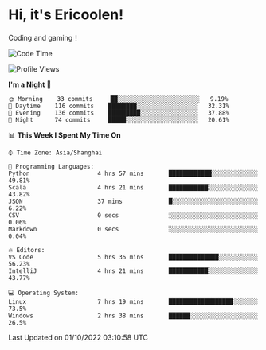 # Hi, it's Ericoolen!
Coding and gaming！

<!--START_SECTION:waka-->
![Code Time](http://img.shields.io/badge/Code%20Time-409%20hrs%2055%20mins-blue)

![Profile Views](http://img.shields.io/badge/Profile%20Views-1-blue)

**I'm a Night 🦉** 

```text
🌞 Morning    33 commits     ██░░░░░░░░░░░░░░░░░░░░░░░   9.19% 
🌆 Daytime    116 commits    ████████░░░░░░░░░░░░░░░░░   32.31% 
🌃 Evening    136 commits    █████████░░░░░░░░░░░░░░░░   37.88% 
🌙 Night      74 commits     █████░░░░░░░░░░░░░░░░░░░░   20.61%

```


📊 **This Week I Spent My Time On** 

```text
⌚︎ Time Zone: Asia/Shanghai

💬 Programming Languages: 
Python                   4 hrs 57 mins       ████████████░░░░░░░░░░░░░   49.81% 
Scala                    4 hrs 21 mins       ███████████░░░░░░░░░░░░░░   43.82% 
JSON                     37 mins             █░░░░░░░░░░░░░░░░░░░░░░░░   6.22% 
CSV                      0 secs              ░░░░░░░░░░░░░░░░░░░░░░░░░   0.06% 
Markdown                 0 secs              ░░░░░░░░░░░░░░░░░░░░░░░░░   0.04%

🔥 Editors: 
VS Code                  5 hrs 36 mins       ██████████████░░░░░░░░░░░   56.23% 
IntelliJ                 4 hrs 21 mins       ███████████░░░░░░░░░░░░░░   43.77%

💻 Operating System: 
Linux                    7 hrs 19 mins       ██████████████████░░░░░░░   73.5% 
Windows                  2 hrs 38 mins       ██████░░░░░░░░░░░░░░░░░░░   26.5%

```


 Last Updated on 01/10/2022 03:10:58 UTC
<!--END_SECTION:waka-->

